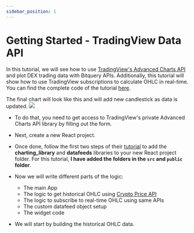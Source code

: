 ```yaml
---
sidebar_position: 1
---
```


# Getting Started - TradingView Data API

In this tutorial, we will see how to use [TradingView's Advanced Charts API](https://in.tradingview.com/advanced-charts/) and plot DEX trading data with Bitquery APIs. Additionally, this tutorial will show how to use TradingView subscriptions to calculate OHLC in real-time. You can find the complete code of the tutorial [here](https://github.com/bitquery/tradingview-subscription-realtime/tree/main).

The final chart will look like this and will add new candlestick as data is updated.
![](/img/ApplicationExamples/charting.gif)

- To do that, you need to get access to TradingView's private Advanced Charts API library by filling out the form.
- Next, create a new React project.
- Once done, follow the first two steps of their [tutorial](https://www.tradingview.com/charting-library-docs/latest/tutorials/First-Run-Tutorial) to add the **charting_library** and **datafeeds** libraries to your new React project folder. For this tutorial, **I have added the folders in the `src` and `public` folder**.

- Now we will write different parts of the logic:

  - The main App
  - The logic to get historical OHLC using [Crypto Price API](https://docs.bitquery.io/docs/trading/price-index/introduction/)
  - The logic to subscribe to real-time OHLC using same APIs
  - The custom datafeed object setup
  - The widget code

- We will start by building the historical OHLC data.
